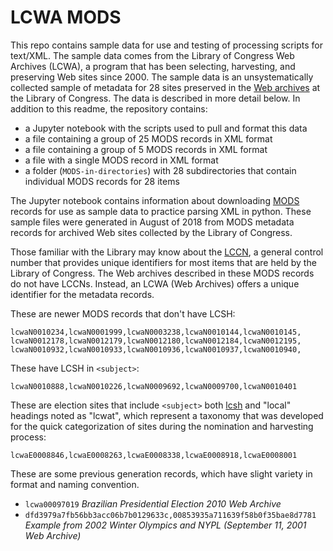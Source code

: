 # LCWA MODS

This repo contains sample data for use and testing of processing scripts for text/XML.
The sample data comes from the Library of Congress Web Archives (LCWA), a program
that has been selecting, harvesting, and preserving Web sites since 2000. The sample
data is an unsystematically collected sample of metadata for 28 sites preserved
in the [Web archives](http://www.loc.gov/webarchiving/)
at the Library of Congress. The data is described in more detail below.
In addition to this readme, the repository contains:
* a Jupyter notebook with the scripts used to pull and format this data
* a file containing a group of 25 MODS records in XML format
* a file containing a group of 5 MODS records in XML format
* a file with a single MODS record in XML format
* a folder (`MODS-in-directories`) with 28 subdirectories that contain individual MODS records for 28 items

The Jupyter notebook contains information about downloading
[MODS](http://www.loc.gov/standards/mods/) records for use as sample data to
practice parsing XML in python. These sample files were generated in August of
2018 from MODS metadata records for archived Web sites collected by the Library
of Congress.

Those familiar with the Library may know about the [LCCN](https://www.loc.gov/marc/lccn_structure.html), a general control number that provides unique identifiers for most items that are held by the Library of Congress. The Web archives described in these MODS records do not have LCCNs. Instead, an LCWA (Web Archives) offers a unique identifier for the metadata records.

These are newer MODS records that don't have LCSH:
```
lcwaN0010234,lcwaN0001999,lcwaN0003238,lcwaN0010144,lcwaN0010145,
lcwaN0012178,lcwaN0012179,lcwaN0012180,lcwaN0012184,lcwaN0012195,
lcwaN0010932,lcwaN0010933,lcwaN0010936,lcwaN0010937,lcwaN0010940,
```

These have LCSH in `<subject>`:

`lcwaN0010888,lcwaN0010226,lcwaN0009692,lcwaN0009700,lcwaN0010401`

These are election sites that include `<subject>` both [lcsh](https://en.wikipedia.org/wiki/LCSH)
and "local" headings noted as "lcwat", which represent a taxonomy that was
developed for the quick categorization of sites during the nomination and
harvesting process:

`lcwaE0008846,lcwaE0008263,lcwaE0008338,lcwaE0008918,lcwaE0008001`

These are some previous generation records, which have slight variety in
format and naming convention.

* `lcwa00097019` _Brazilian Presidential Election 2010 Web Archive_
* `dfd3979a7fb56bb3acc06b7b0129633c,00853935a711639f58b0f35bae8d7781` _Example from 2002 Winter Olympics and NYPL (September 11, 2001 Web Archive)_
